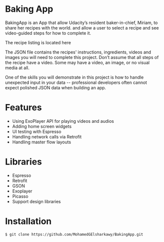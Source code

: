 # Baking App

BakingApp is an App that allow Udacity’s resident baker-in-chief, Miriam, to share her recipes with the world. and allow a user to select a recipe and see video-guided steps for how to complete it.

The recipe listing is located here

The JSON file contains the recipes' instructions, ingredients, videos and images you will need to complete this project. Don’t assume that all steps of the recipe have a video. Some may have a video, an image, or no visual media at all.

One of the skills you will demonstrate in this project is how to handle unexpected input in your data -- professional developers often cannot expect polished JSON data when building an app.

# Features
- Using ExoPlayer API for playing videos and audios
- Adding home screen widgets
- UI testing with Espresso
- Handling network calls via Retrofit 
- Handling master flow layouts

# Libraries
- Espresso
- Retrofit
- GSON
- Exoplayer
- Picasso
- Support design libraries

# Installation
```
$ git clone https://github.com/MohamedGElsharkawy/BakingApp.git

```
